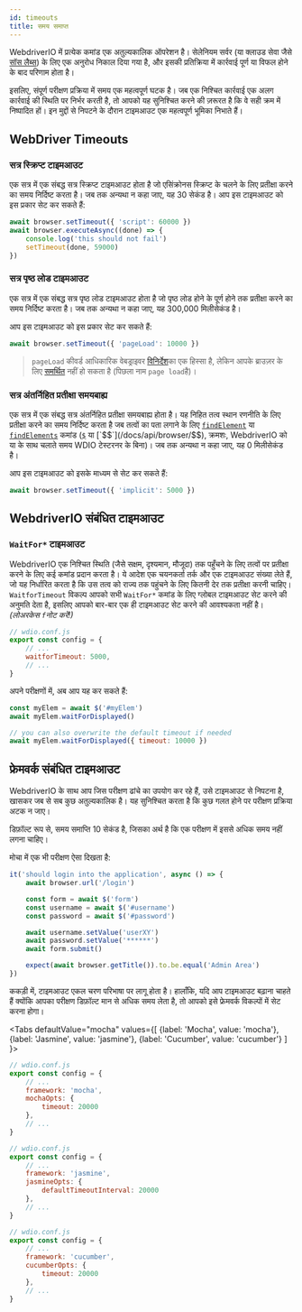 ```yaml
---
id: timeouts
title: समय समाप्त
---
```


WebdriverIO में प्रत्येक कमांड एक अतुल्यकालिक ऑपरेशन है। सेलेनियम सर्वर (या क्लाउड सेवा जैसे [सॉस लैब्स](https://saucelabs.com)) के लिए एक अनुरोध निकाल दिया गया है, और इसकी प्रतिक्रिया में कार्रवाई पूर्ण या विफल होने के बाद परिणाम होता है।

इसलिए, संपूर्ण परीक्षण प्रक्रिया में समय एक महत्वपूर्ण घटक है। जब एक निश्चित कार्रवाई एक अलग कार्रवाई की स्थिति पर निर्भर करती है, तो आपको यह सुनिश्चित करने की ज़रूरत है कि वे सही क्रम में निष्पादित हों। इन मुद्दों से निपटने के दौरान टाइमआउट एक महत्वपूर्ण भूमिका निभाते हैं।

<LiteYouTubeEmbed id="5oI37h4qxEw&" title="Timeouts" />

## WebDriver Timeouts

### सत्र स्क्रिप्ट टाइमआउट

एक सत्र में एक संबद्ध सत्र स्क्रिप्ट टाइमआउट होता है जो एसिंक्रोनस स्क्रिप्ट के चलने के लिए प्रतीक्षा करने का समय निर्दिष्ट करता है। जब तक अन्यथा न कहा जाए, यह 30 सेकंड है। आप इस टाइमआउट को इस प्रकार सेट कर सकते हैं:

```js
await browser.setTimeout({ 'script': 60000 })
await browser.executeAsync((done) => {
    console.log('this should not fail')
    setTimeout(done, 59000)
})
```

### सत्र पृष्ठ लोड टाइमआउट

एक सत्र में एक संबद्ध सत्र पृष्ठ लोड टाइमआउट होता है जो पृष्ठ लोड होने के पूर्ण होने तक प्रतीक्षा करने का समय निर्दिष्ट करता है। जब तक अन्यथा न कहा जाए, यह 300,000 मिलीसेकंड है।

आप इस टाइमआउट को इस प्रकार सेट कर सकते हैं:

```js
await browser.setTimeout({ 'pageLoad': 10000 })
```

> `pageLoad` कीवर्ड आधिकारिक वेबड्राइवर [विनिर्देश](https://www.w3.org/TR/webdriver/#set-timeouts)का एक हिस्सा है, लेकिन आपके ब्राउज़र के लिए [समर्थित](https://github.com/seleniumhq/selenium-google-code-issue-archive/issues/687) नहीं हो सकता है (पिछला नाम `page load`है)।

### सत्र अंतर्निहित प्रतीक्षा समयबाह्य

एक सत्र में एक संबद्ध सत्र अंतर्निहित प्रतीक्षा समयबाह्य होता है। यह निहित तत्व स्थान रणनीति के लिए प्रतीक्षा करने का समय निर्दिष्ट करता है जब तत्वों का पता लगाने के लिए [`findElement`](/docs/api/webdriver#findelement) या [`findElements`](/docs/api/webdriver#findelements) कमांड ([`$`](/docs/api/browser/$) या [`$$`](/docs/api/browser/$$), क्रमशः, WebdriverIO को या के साथ चलाते समय WDIO टेस्टरनर के बिना)। जब तक अन्यथा न कहा जाए, यह 0 मिलीसेकंड है।

आप इस टाइमआउट को इसके माध्यम से सेट कर सकते हैं:

```js
await browser.setTimeout({ 'implicit': 5000 })
```

## WebdriverIO संबंधित टाइमआउट

### `WaitFor*` टाइमआउट

WebdriverIO एक निश्चित स्थिति (जैसे सक्षम, दृश्यमान, मौजूदा) तक पहुँचने के लिए तत्वों पर प्रतीक्षा करने के लिए कई कमांड प्रदान करता है। ये आदेश एक चयनकर्ता तर्क और एक टाइमआउट संख्या लेते हैं, जो यह निर्धारित करता है कि उस तत्व को राज्य तक पहुंचने के लिए कितनी देर तक प्रतीक्षा करनी चाहिए। `WaitforTimeout` विकल्प आपको सभी `WaitFor*` कमांड के लिए ग्लोबल टाइमआउट सेट करने की अनुमति देता है, इसलिए आपको बार-बार एक ही टाइमआउट सेट करने की आवश्यकता नहीं है। _(लोअरकेस `f`नोट करें!)_

```js
// wdio.conf.js
export const config = {
    // ...
    waitforTimeout: 5000,
    // ...
}
```

अपने परीक्षणों में, अब आप यह कर सकते हैं:

```js
const myElem = await $('#myElem')
await myElem.waitForDisplayed()

// you can also overwrite the default timeout if needed
await myElem.waitForDisplayed({ timeout: 10000 })
```

## फ्रेमवर्क संबंधित टाइमआउट

WebdriverIO के साथ आप जिस परीक्षण ढांचे का उपयोग कर रहे हैं, उसे टाइमआउट से निपटना है, खासकर जब से सब कुछ अतुल्यकालिक है। यह सुनिश्चित करता है कि कुछ गलत होने पर परीक्षण प्रक्रिया अटक न जाए।

डिफ़ॉल्ट रूप से, समय समाप्ति 10 सेकंड है, जिसका अर्थ है कि एक परीक्षण में इससे अधिक समय नहीं लगना चाहिए।

मोचा में एक भी परीक्षण ऐसा दिखता है:

```js
it('should login into the application', async () => {
    await browser.url('/login')

    const form = await $('form')
    const username = await $('#username')
    const password = await $('#password')

    await username.setValue('userXY')
    await password.setValue('******')
    await form.submit()

    expect(await browser.getTitle()).to.be.equal('Admin Area')
})
```

ककड़ी में, टाइमआउट एकल चरण परिभाषा पर लागू होता है। हालाँकि, यदि आप टाइमआउट बढ़ाना चाहते हैं क्योंकि आपका परीक्षण डिफ़ॉल्ट मान से अधिक समय लेता है, तो आपको इसे फ्रेमवर्क विकल्पों में सेट करना होगा।

<Tabs
  defaultValue="mocha"
  values={[
    {label: 'Mocha', value: 'mocha'},
 {label: 'Jasmine', value: 'jasmine'},
 {label: 'Cucumber', value: 'cucumber'}
 ]
}>
<TabItem value="mocha">

```js
// wdio.conf.js
export const config = {
    // ...
    framework: 'mocha',
    mochaOpts: {
        timeout: 20000
    },
    // ...
}
```

</TabItem>
<TabItem value="jasmine">

```js
// wdio.conf.js
export const config = {
    // ...
    framework: 'jasmine',
    jasmineOpts: {
        defaultTimeoutInterval: 20000
    },
    // ...
}
```

</TabItem>
<TabItem value="cucumber">

```js
// wdio.conf.js
export const config = {
    // ...
    framework: 'cucumber',
    cucumberOpts: {
        timeout: 20000
    },
    // ...
}
```

</TabItem>
</Tabs>
